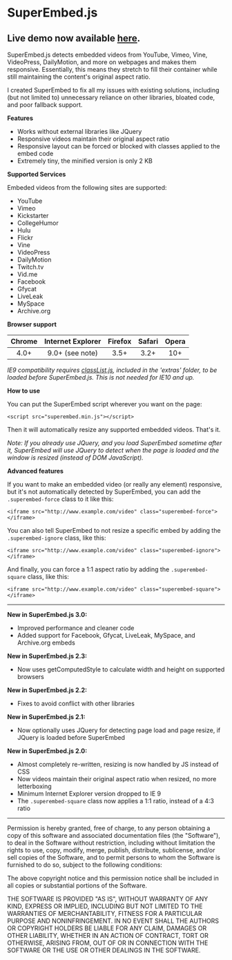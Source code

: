 SuperEmbed.js
================
Live demo now available [here](https://corbindavenport.github.io/superembed.js).
---
SuperEmbed.js detects embedded videos from YouTube, Vimeo, Vine, VideoPress, DailyMotion, and more on webpages and makes them responsive. Essentially, this means they stretch to fill their container while still maintaining the content's original aspect ratio.

I created SuperEmbed to fix all my issues with existing solutions, including (but not limited to) unnecessary reliance on other libraries, bloated code, and poor fallback support.

**Features**
* Works without external libraries like JQuery
* Responsive videos maintain their original aspect ratio
* Responsive layout can be forced or blocked with classes applied to the embed code
* Extremely tiny, the minified version is only 2 KB

**Supported Services**

Embeded videos from the following sites are supported:
* YouTube
* Vimeo
* Kickstarter
* CollegeHumor
* Hulu
* Flickr
* Vine
* VideoPress
* DailyMotion
* Twitch.tv
* Vid.me
* Facebook
* Gfycat
* LiveLeak
* MySpace
* Archive.org

**Browser support**

| Chrome | Internet Explorer | Firefox | Safari | Opera |
| :-----:| :-----:| :-----:| :-----:| :-----:|
| 4.0+ | 9.0+ (see note) | 3.5+ | 3.2+ | 10+ |

*IE9 compatibility requires [classList.js](https://github.com/eligrey/classList.js), included in the 'extras' folder, to be loaded before SuperEmbed.js. This is not needed for IE10 and up.*

**How to use**

You can put the SuperEmbed script wherever you want on the page:
```
<script src="superembed.min.js"></script>
```
Then it will automatically resize any supported embedded videos. That's it.

*Note: If you already use JQuery, and you load SuperEmbed sometime after it, SuperEmbed will use JQuery to detect when the page is loaded and the window is resized (instead of DOM JavaScript).*

**Advanced features**

If you want to make an embedded video (or really any element) responsive, but it's not automatically detected by SuperEmbed, you can add the `.superembed-force` class to it like this:
```
<iframe src="http://www.example.com/video" class="superembed-force"></iframe>
```
You can also tell SuperEmbed to not resize a specific embed by adding the `.superembed-ignore` class, like this:
```
<iframe src="http://www.example.com/video" class="superembed-ignore"></iframe>
```
And finally, you can force a 1:1 aspect ratio by adding the `.superembed-square` class, like this:
```
<iframe src="http://www.example.com/video" class="superembed-square"></iframe>
```

---------------------------------------------------------

__New in SuperEmbed.js 3.0:__
* Improved performance and cleaner code
* Added support for Facebook, Gfycat, LiveLeak, MySpace, and Archive.org embeds

__New in SuperEmbed.js 2.3:__
* Now uses getComputedStyle to calculate width and height on supported browsers

__New in SuperEmbed.js 2.2:__
* Fixes to avoid conflict with other libraries

__New in SuperEmbed.js 2.1:__
* Now optionally uses JQuery for detecting page load and page resize, if JQuery is loaded before SuperEmbed

__New in SuperEmbed.js 2.0:__
* Almost completely re-written, resizing is now handled by JS instead of CSS
* Now videos maintain their original aspect ratio when resized, no more letterboxing
* Minimum Internet Explorer version dropped to IE 9
* The `.superembed-square` class now applies a 1:1 ratio, instead of a 4:3 ratio

---------------------------------------------------------

Permission is hereby granted, free of charge, to any person obtaining a copy of this software and associated documentation files (the "Software"), to deal in the Software without restriction, including without limitation the rights to use, copy, modify, merge, publish, distribute, sublicense, and/or sell copies of the Software, and to permit persons to whom the Software is furnished to do so, subject to the following conditions:

The above copyright notice and this permission notice shall be included in all copies or substantial portions of the Software.

THE SOFTWARE IS PROVIDED "AS IS", WITHOUT WARRANTY OF ANY KIND, EXPRESS OR IMPLIED, INCLUDING BUT NOT LIMITED TO THE WARRANTIES OF MERCHANTABILITY, FITNESS FOR A PARTICULAR PURPOSE AND NONINFRINGEMENT. IN NO EVENT SHALL THE AUTHORS OR COPYRIGHT HOLDERS BE LIABLE FOR ANY CLAIM, DAMAGES OR OTHER LIABILITY, WHETHER IN AN ACTION OF CONTRACT, TORT OR OTHERWISE, ARISING FROM, OUT OF OR IN CONNECTION WITH THE SOFTWARE OR THE USE OR OTHER DEALINGS IN THE SOFTWARE.
